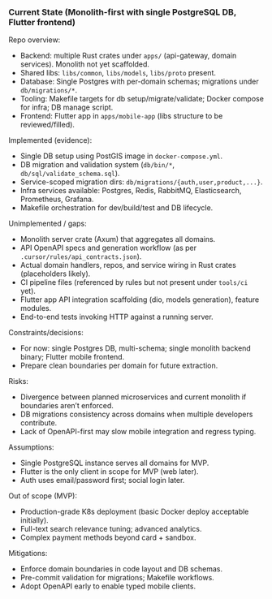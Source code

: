 ### Current State (Monolith-first with single PostgreSQL DB, Flutter frontend)

Repo overview:
- Backend: multiple Rust crates under `apps/` (api-gateway, domain services). Monolith not yet scaffolded.
- Shared libs: `libs/common`, `libs/models`, `libs/proto` present.
- Database: Single Postgres with per-domain schemas; migrations under `db/migrations/*`.
- Tooling: Makefile targets for db setup/migrate/validate; Docker compose for infra; DB manage script.
- Frontend: Flutter app in `apps/mobile-app` (libs structure to be reviewed/filled).

Implemented (evidence):
- Single DB setup using PostGIS image in `docker-compose.yml`.
- DB migration and validation system (`db/bin/*`, `db/sql/validate_schema.sql`).
- Service-scoped migration dirs: `db/migrations/{auth,user,product,...}`.
- Infra services available: Postgres, Redis, RabbitMQ, Elasticsearch, Prometheus, Grafana.
- Makefile orchestration for dev/build/test and DB lifecycle.

Unimplemented / gaps:
- Monolith server crate (Axum) that aggregates all domains.
- API OpenAPI specs and generation workflow (as per `.cursor/rules/api_contracts.json`).
- Actual domain handlers, repos, and service wiring in Rust crates (placeholders likely).
- CI pipeline files (referenced by rules but not present under `tools/ci` yet).
- Flutter app API integration scaffolding (dio, models generation), feature modules.
- End-to-end tests invoking HTTP against a running server.

Constraints/decisions:
- For now: single Postgres DB, multi-schema; single monolith backend binary; Flutter mobile frontend.
- Prepare clean boundaries per domain for future extraction.

Risks:
- Divergence between planned microservices and current monolith if boundaries aren’t enforced.
- DB migrations consistency across domains when multiple developers contribute.
- Lack of OpenAPI-first may slow mobile integration and regress typing.

Assumptions:
- Single PostgreSQL instance serves all domains for MVP.
- Flutter is the only client in scope for MVP (web later).
- Auth uses email/password first; social login later.

Out of scope (MVP):
- Production-grade K8s deployment (basic Docker deploy acceptable initially).
- Full-text search relevance tuning; advanced analytics.
- Complex payment methods beyond card + sandbox.

Mitigations:
- Enforce domain boundaries in code layout and DB schemas.
- Pre-commit validation for migrations; Makefile workflows.
- Adopt OpenAPI early to enable typed mobile clients.


